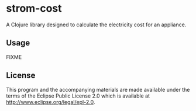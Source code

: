 # strom-cost

A Clojure library designed to calculate the electricity cost for an appliance.

## Usage

FIXME

## License

This program and the accompanying materials are made available under the
terms of the Eclipse Public License 2.0 which is available at
http://www.eclipse.org/legal/epl-2.0.
